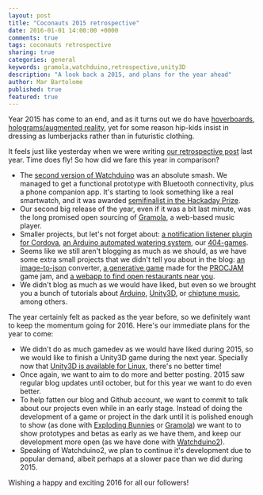 ```yaml
---
layout: post
title: "Coconauts 2015 retrospective"
date: 2016-01-01 14:00:00 +0000
comments: true
tags: coconauts retrospective
sharing: true
categories: general
keywords: gramola,watchduino,retrospective,unity3D
description: "A look back a 2015, and plans for the year ahead"
author: Mar Bartolome
published: true
featured: true
---
```


Year 2015 has come to an end, and as it turns out we do have
[hoverboards](https://en.wikipedia.org/wiki/Self-balancing_two-wheeled_board),
[holograms/augmented reality](https://www.youtube.com/watch?v=vZRFcGrrsyc),
yet for some reason hip-kids insist in dressing as lumberjacks rather than
in futuristic clothing.

It feels just like yesterday when we were writing
[our retrospective post](https://coconauts.net/blog/2014/12/31/coconauts-2014-retrospective/)
last year. Time does fly! So how did we fare this year in comparison?

<!-- more -->

- The [second version of Watchduino](https://coconauts.net/projects/watchduino2/)
  was an absolute smash. We managed to get a functional prototype with
  Bluetooth connectivity, plus a phone companion app. It's starting to
  look something like a real smartwatch, and it was awarded
  [semifinalist in the Hackaday Prize](https://coconauts.net/blog/2015/08/24/watchduino-2-is-semifinalist-on-the-2015-hackaday-prize/).
- Our second big release of the year, even if it was a bit last minute,
  was the long promised open sourcing of
  [Gramola](https://coconauts.net/blog/2015/12/31/gramola-release/),
  a web-based music player.
- Smaller projects, but let's not forget about:
  [a notification listener plugin for Cordova](https://coconauts.net/blog/2015/10/13/notification-listener-android-cordova/),
  [an Arduino automated watering system](https://coconauts.net/blog/2015/04/22/simple-automatic-watering-system-arduino/),
  our [404-games](https://coconauts.net/blog/2015/07/31/404-games/).
- Seems like we still aren't blogging as much as we should, as we have some
  extra small projects that we didn't tell you about in the blog:
  [an image-to-json](https://github.com/coconauts/image-to-json) converter,
  [a generative game](http://itch.io/jam/procjam/rate/43682) made for the
  [PROCJAM](http://www.procjam.com/) game jam, and
  [a webapp to find open restaurants near you](https://github.com/coconauts/find-open).
- We didn't blog as much as we would have liked, but even so we brought
  you a bunch of tutorials about
  [Arduino](https://coconauts.net/blog/tags/arduino/),
  [Unity3D](https://coconauts.net/blog/tags/unity3d/), or
  [chiptune music](https://coconauts.net/blog/tags/chiptune/), among others.

The year certainly felt as packed as the year before, so we definitely
want to keep the momentum going for 2016. Here's our immediate plans for
the year to come:

- We didn't do as much gamedev as we would have liked during 2015, so we
  would like to finish a Unity3D game during the next year. Specially now that
  [Unity3D is available for Linux](http://blogs.unity3d.com/es/2015/08/26/unity-comes-to-linux-experimental-build-now-available/),
  there's no better time!
- Once again, we want to aim to do more and better posting. 2015 saw
  regular blog updates until october, but for this year we want to do
  even better.
- To help fatten our blog and Github account, we want to commit to talk
  about our projects even while in an early stage. Instead of doing the
  development of a game or project in the dark until it is polished enough to
  show (as done with [Exploding Bunnies](https://coconauts.net/projects/timebomb2/)
  or [Gramola](https://coconauts.net/projects/gramola/))
  we want to to show prototypes and betas as early as we
  have them, and keep our development more open
  (as we have done with [Watchduino2](https://coconauts.net/projects/watchduino2/)).
- Speaking of Watchduino2, we plan to continue it's development due to
  popular demand, albeit perhaps at a slower pace than we did during 2015.

Wishing a happy and exciting 2016 for all our followers!
